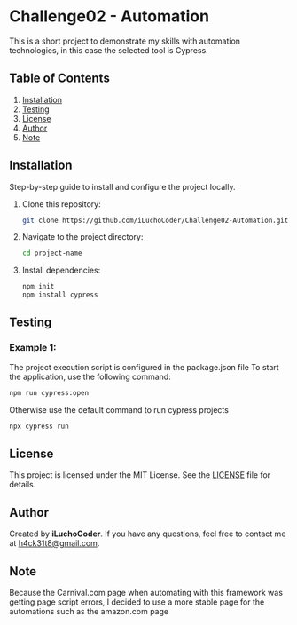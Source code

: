 # Challenge02 - Automation

This is a short project to demonstrate my skills with automation technologies, in this case the selected tool is Cypress.

## Table of Contents

1. [Installation](#installation)
2. [Testing](#testing)
3. [License](#license)
4. [Author](#author)
5. [Note](#Note)
    
## Installation

Step-by-step guide to install and configure the project locally.

1. Clone this repository:
   ```bash
   git clone https://github.com/iLuchoCoder/Challenge02-Automation.git
   ```
2. Navigate to the project directory:
   ```bash
   cd project-name
   ```
3. Install dependencies:
   ```bash
   npm init
   npm install cypress
   ```

## Testing

### Example 1:

The project execution script is configured in the package.json file
To start the application, use the following command:

```bash
npm run cypress:open
```

Otherwise use the default command to run cypress projects

```bash
npx cypress run
```

## License

This project is licensed under the MIT License. See the [LICENSE](./LICENSE) file for details.

## Author

Created by **iLuchoCoder**. If you have any questions, feel free to contact me at [h4ck31t8@gmail.com](mailto:h4ck31t8@gmail.com).

## Note

Because the Carnival.com page when automating with this framework was getting page script errors, I decided to use a more stable page for the automations such as the amazon.com page
